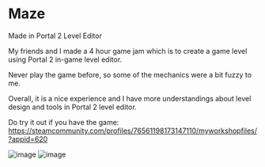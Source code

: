 # Maze
Made in Portal 2 Level Editor

My friends and I made a 4 hour game jam which is to create a game level using Portal 2 in-game level editor.

Never play the game before, so some of the mechanics were a bit fuzzy to me.

Overall, it is a nice experience and I have more understandings about level design and tools in Portal 2 level editor.

Do try it out if you have the game: https://steamcommunity.com/profiles/76561198173147110/myworkshopfiles/?appid=620

![image](https://user-images.githubusercontent.com/40413245/227778091-9322f222-f94e-4a02-adc6-366805e9f8fc.png)
![image](https://user-images.githubusercontent.com/40413245/227778106-3a1e5d97-a724-42a3-ae46-f2b5f7a5cb84.png)
